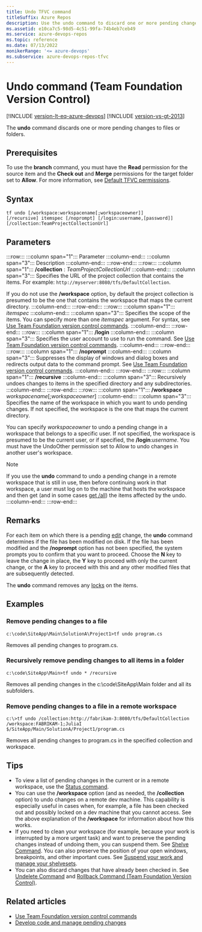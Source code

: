 ```yaml
---
title: Undo TFVC command
titleSuffix: Azure Repos
description: Use the undo command to discard one or more pending changes to files or folders.
ms.assetid: e10ca7c5-98d5-4c51-99fa-74b4eb7ceb49
ms.service: azure-devops-repos
ms.topic: reference
ms.date: 07/13/2022
monikerRange: '<= azure-devops'
ms.subservice: azure-devops-repos-tfvc
---
```




# Undo command (Team Foundation Version Control)

[!INCLUDE [version-lt-eq-azure-devops](../../includes/version-lt-eq-azure-devops.md)]
[!INCLUDE [version-vs-gt-2013](../../includes/version-vs-gt-2013.md)]

The **undo** command discards one or more pending changes to files or folders.
 
## Prerequisites

To use the **branch** command, you must have the **Read** permission for the source item and the **Check out** and **Merge** permissions for the target folder set to **Allow**. For more information, see  [Default TFVC permissions](../../organizations/security/default-tfvc-permissions.md).

## Syntax

```
tf undo [/workspace:workspacename[;workspaceowner]]
[/recursive] itemspec [/noprompt] [/login:username,[password]]
[/collection:TeamProjectCollectionUrl]
```

## Parameters


:::row:::
   :::column span="1":::
   Parameter
   :::column-end:::
   :::column span="3":::
   Description
   :::column-end:::
:::row-end:::
:::row:::
   :::column span="1":::
   **/collection** : *TeamProjectCollectionUrl*
   :::column-end:::
   :::column span="3":::
   Specifies the URL of the project collection that contains the items. For example: `http://myserver:8080/tfs/DefaultCollection`.

   If you do not use the **/workspace** option, by default the project collection is presumed to be the one that contains the workspace that maps the current directory.
   :::column-end:::
:::row-end:::
:::row:::
   :::column span="1":::
   *itemspec*
   :::column-end:::
   :::column span="3":::
   Specifies the scope of the items. You can specify more than one *itemspec* argument. For syntax, see [Use Team Foundation version control commands](use-team-foundation-version-control-commands.md).
   :::column-end:::
:::row-end:::
:::row:::
   :::column span="1":::
   **/login**
   :::column-end:::
   :::column span="3":::
   Specifies the user account to use to run the command. See [Use Team Foundation version control commands](use-team-foundation-version-control-commands.md).
   :::column-end:::
:::row-end:::
:::row:::
   :::column span="1":::
   **/noprompt**
   :::column-end:::
   :::column span="3":::
   Suppresses the display of windows and dialog boxes and redirects output data to the command prompt. See [Use Team Foundation version control commands](use-team-foundation-version-control-commands.md).
   :::column-end:::
:::row-end:::
:::row:::
   :::column span="1":::
   **/recursive**
   :::column-end:::
   :::column span="3":::
   Recursively undoes changes to items in the specified directory and any subdirectories.
   :::column-end:::
:::row-end:::
:::row:::
   :::column span="1":::
   **/workspace** *workspacename*[;*workspaceowner*]
   :::column-end:::
   :::column span="3":::
   Specifies the name of the workspace in which you want to undo pending changes. If not specified, the workspace is the one that maps the current directory.

   You can specify *workspaceowner* to undo a pending change in a workspace that belongs to a specific user. If not specified, the workspace is presumed to be the current user, or if specified, the **/login**:*username*. You must have the UndoOther permission set to Allow to undo changes in another user&#39;s workspace.

   > [!Note]  
   > If you use the **undo** command to undo a pending change in a remote workspace that is still in use, then before continuing work in that workspace, a user must log on to the machine that hosts the workspace and then get (and in some cases [get /all](get-command.md)) the items affected by the undo.
  :::column-end:::
:::row-end:::

## Remarks

For each item on which there is a pending [edit](check-out-edit-files.md) change, the **undo** command determines if the file has been modified on disk. If the file has been modified and the **/noprompt** option has not been specified, the system prompts you to confirm that you want to proceed. Choose the **N** key to leave the change in place, the **Y** key to proceed with only the current change, or the **A** key to proceed with this and any other modified files that are subsequently detected.

The **undo** command removes any [locks](work-version-control-locks.md) on the items.

## Examples

### Remove pending changes to a file

```
c:\code\SiteApp\Main\SolutionA\Project1>tf undo program.cs
```

Removes all pending changes to program.cs.

### Recursively remove pending changes to all items in a folder

```
c:\code\SiteApp\Main>tf undo * /recursive
```

Removes all pending changes in the c:\\code\\SiteApp\\Main folder and all its subfolders.

### Remove pending changes to a file in a remote workspace

```
c:\>tf undo /collection:http://fabrikam-3:8080/tfs/DefaultCollection
/workspace:FABRIKAM-1;JuliaI $/SiteApp/Main/SolutionA/Project1/program.cs
```

Removes all pending changes to program.cs in the specified collection and workspace.

## Tips

-   To view a list of pending changes in the current or in a remote workspace, use the [Status command](status-command.md).  
-   You can use the **/workspace** option (and as needed, the **/collection** option) to undo changes on a remote dev machine. This capability is especially useful in cases when, for example, a file has been checked out and possibly locked on a dev machine that you cannot access. See the above explanation of the **/workspace** for information about how this works.  
-   If you need to clean your workspace (for example, because your work is interrupted by a more urgent task) and want to preserve the pending changes instead of undoing them, you can suspend them. See [Shelve Command](shelve-command.md). You can also preserve the position of your open windows, breakpoints, and other important cues. See [Suspend your work and manage your shelvesets](suspend-your-work-manage-your-shelvesets.md).  
-   You can also discard changes that have already been checked in. See [Undelete Command](undelete-command.md) and [Rollback Command (Team Foundation Version Control)](rollback-command-team-foundation-version-control.md).


## Related articles

- [Use Team Foundation version control commands](use-team-foundation-version-control-commands.md)
- [Develop code and manage pending changes](develop-code-manage-pending-changes.md) 
